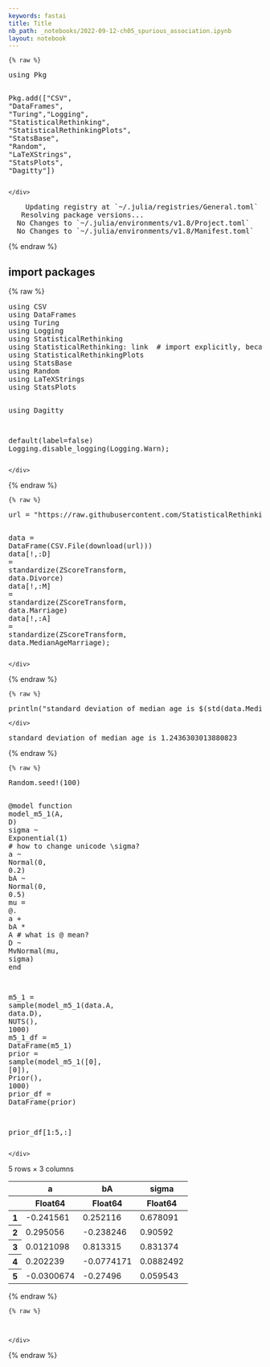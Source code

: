 ```yaml
---
keywords: fastai
title: Title
nb_path: _notebooks/2022-09-12-ch05_spurious_association.ipynb
layout: notebook
---
```


<!--
#################################################
### THIS FILE WAS AUTOGENERATED! DO NOT EDIT! ###
#################################################
# file to edit: _notebooks/2022-09-12-ch05_spurious_association.ipynb
-->

<div class="container" id="notebook-container">
        
    {% raw %}
    
<div class="cell border-box-sizing code_cell rendered">
<div class="input">

<div class="inner_cell">
    <div class="input_area">
<div class=" highlight hl-julia"><pre><span></span><span class="k">using</span> <span class="n">Pkg</span>

<span class="n">Pkg</span><span class="o">.</span><span class="n">add</span><span class="p">([</span><span class="s">&quot;CSV&quot;</span><span class="p">,</span> <span class="s">&quot;DataFrames&quot;</span><span class="p">,</span> <span class="s">&quot;Turing&quot;</span><span class="p">,</span><span class="s">&quot;Logging&quot;</span><span class="p">,</span> <span class="s">&quot;StatisticalRethinking&quot;</span><span class="p">,</span> <span class="s">&quot;StatisticalRethinkingPlots&quot;</span><span class="p">,</span> <span class="s">&quot;StatsBase&quot;</span><span class="p">,</span> <span class="s">&quot;Random&quot;</span><span class="p">,</span> <span class="s">&quot;LaTeXStrings&quot;</span><span class="p">,</span> <span class="s">&quot;StatsPlots&quot;</span><span class="p">,</span> <span class="s">&quot;Dagitty&quot;</span><span class="p">])</span>
</pre></div>

    </div>
</div>
</div>

<div class="output_wrapper">
<div class="output">

<div class="output_area">

<div class="output_subarea output_stream output_stderr output_text">
<pre><span class="ansi-green-intense-fg ansi-bold">    Updating</span> registry at `~/.julia/registries/General.toml`
<span class="ansi-green-intense-fg ansi-bold">   Resolving</span> package versions...
<span class="ansi-green-intense-fg ansi-bold">  No Changes</span> to `~/.julia/environments/v1.8/Project.toml`
<span class="ansi-green-intense-fg ansi-bold">  No Changes</span> to `~/.julia/environments/v1.8/Manifest.toml`
</pre>
</div>
</div>

</div>
</div>

</div>
    {% endraw %}

<div class="cell border-box-sizing text_cell rendered"><div class="inner_cell">
<div class="text_cell_render border-box-sizing rendered_html">
<h2 id="import-packages">import packages<a class="anchor-link" href="#import-packages"> </a></h2>
</div>
</div>
</div>
    {% raw %}
    
<div class="cell border-box-sizing code_cell rendered">
<div class="input">

<div class="inner_cell">
    <div class="input_area">
<div class=" highlight hl-julia"><pre><span></span><span class="k">using</span> <span class="n">CSV</span>
<span class="k">using</span> <span class="n">DataFrames</span>
<span class="k">using</span> <span class="n">Turing</span>
<span class="k">using</span> <span class="n">Logging</span>
<span class="k">using</span> <span class="n">StatisticalRethinking</span>
<span class="k">using</span> <span class="n">StatisticalRethinking</span><span class="o">:</span> <span class="n">link</span>  <span class="c"># import explicitly, because Turing has link method also</span>
<span class="k">using</span> <span class="n">StatisticalRethinkingPlots</span>
<span class="k">using</span> <span class="n">StatsBase</span>
<span class="k">using</span> <span class="n">Random</span>
<span class="k">using</span> <span class="n">LaTeXStrings</span>
<span class="k">using</span> <span class="n">StatsPlots</span>

<span class="k">using</span> <span class="n">Dagitty</span>

<span class="n">default</span><span class="p">(</span><span class="n">label</span><span class="o">=</span><span class="kc">false</span><span class="p">)</span>
<span class="n">Logging</span><span class="o">.</span><span class="n">disable_logging</span><span class="p">(</span><span class="n">Logging</span><span class="o">.</span><span class="n">Warn</span><span class="p">);</span>
</pre></div>

    </div>
</div>
</div>

</div>
    {% endraw %}

    {% raw %}
    
<div class="cell border-box-sizing code_cell rendered">
<div class="input">

<div class="inner_cell">
    <div class="input_area">
<div class=" highlight hl-julia"><pre><span></span><span class="n">url</span> <span class="o">=</span> <span class="s">&quot;https://raw.githubusercontent.com/StatisticalRethinkingJulia/SR2TuringJupyter.jl/main/data/WaffleDivorce.csv&quot;</span>

<span class="n">data</span> <span class="o">=</span> <span class="n">DataFrame</span><span class="p">(</span><span class="n">CSV</span><span class="o">.</span><span class="n">File</span><span class="p">(</span><span class="n">download</span><span class="p">(</span><span class="n">url</span><span class="p">)))</span>
<span class="n">data</span><span class="p">[</span><span class="o">!</span><span class="p">,</span><span class="o">:</span><span class="n">D</span><span class="p">]</span> <span class="o">=</span> <span class="n">standardize</span><span class="p">(</span><span class="n">ZScoreTransform</span><span class="p">,</span> <span class="n">data</span><span class="o">.</span><span class="n">Divorce</span><span class="p">)</span>
<span class="n">data</span><span class="p">[</span><span class="o">!</span><span class="p">,</span><span class="o">:</span><span class="n">M</span><span class="p">]</span> <span class="o">=</span> <span class="n">standardize</span><span class="p">(</span><span class="n">ZScoreTransform</span><span class="p">,</span> <span class="n">data</span><span class="o">.</span><span class="n">Marriage</span><span class="p">)</span>
<span class="n">data</span><span class="p">[</span><span class="o">!</span><span class="p">,</span><span class="o">:</span><span class="n">A</span><span class="p">]</span> <span class="o">=</span> <span class="n">standardize</span><span class="p">(</span><span class="n">ZScoreTransform</span><span class="p">,</span> <span class="n">data</span><span class="o">.</span><span class="n">MedianAgeMarriage</span><span class="p">);</span>
</pre></div>

    </div>
</div>
</div>

</div>
    {% endraw %}

    {% raw %}
    
<div class="cell border-box-sizing code_cell rendered">
<div class="input">

<div class="inner_cell">
    <div class="input_area">
<div class=" highlight hl-julia"><pre><span></span><span class="n">println</span><span class="p">(</span><span class="s">&quot;standard deviation of median age is </span><span class="si">$</span><span class="p">(</span><span class="n">std</span><span class="p">(</span><span class="n">data</span><span class="o">.</span><span class="n">MedianAgeMarriage</span><span class="p">))</span><span class="s">&quot;</span><span class="p">)</span>
</pre></div>

    </div>
</div>
</div>

<div class="output_wrapper">
<div class="output">

<div class="output_area">

<div class="output_subarea output_stream output_stdout output_text">
<pre>standard deviation of median age is 1.2436303013880823
</pre>
</div>
</div>

</div>
</div>

</div>
    {% endraw %}

    {% raw %}
    
<div class="cell border-box-sizing code_cell rendered">
<div class="input">

<div class="inner_cell">
    <div class="input_area">
<div class=" highlight hl-julia"><pre><span></span><span class="n">Random</span><span class="o">.</span><span class="n">seed!</span><span class="p">(</span><span class="mi">100</span><span class="p">)</span>

<span class="nd">@model</span> <span class="k">function</span> <span class="n">model_m5_1</span><span class="p">(</span><span class="n">A</span><span class="p">,</span> <span class="n">D</span><span class="p">)</span>
    <span class="n">sigma</span> <span class="o">~</span> <span class="n">Exponential</span><span class="p">(</span><span class="mi">1</span><span class="p">)</span>  <span class="c"># how to change unicode \sigma?</span>
    <span class="n">a</span> <span class="o">~</span> <span class="n">Normal</span><span class="p">(</span><span class="mi">0</span><span class="p">,</span> <span class="mf">0.2</span><span class="p">)</span>
    <span class="n">bA</span> <span class="o">~</span> <span class="n">Normal</span><span class="p">(</span><span class="mi">0</span><span class="p">,</span> <span class="mf">0.5</span><span class="p">)</span>
    <span class="n">mu</span> <span class="o">=</span> <span class="err">@</span><span class="o">.</span> <span class="n">a</span> <span class="o">+</span> <span class="n">bA</span> <span class="o">*</span> <span class="n">A</span>  <span class="c"># what is @ mean?</span>
    <span class="n">D</span> <span class="o">~</span> <span class="n">MvNormal</span><span class="p">(</span><span class="n">mu</span><span class="p">,</span> <span class="n">sigma</span><span class="p">)</span>
<span class="k">end</span>

<span class="n">m5_1</span> <span class="o">=</span> <span class="n">sample</span><span class="p">(</span><span class="n">model_m5_1</span><span class="p">(</span><span class="n">data</span><span class="o">.</span><span class="n">A</span><span class="p">,</span> <span class="n">data</span><span class="o">.</span><span class="n">D</span><span class="p">),</span> <span class="n">NUTS</span><span class="p">(),</span> <span class="mi">1000</span><span class="p">)</span>
<span class="n">m5_1_df</span> <span class="o">=</span> <span class="n">DataFrame</span><span class="p">(</span><span class="n">m5_1</span><span class="p">)</span>
<span class="n">prior</span> <span class="o">=</span> <span class="n">sample</span><span class="p">(</span><span class="n">model_m5_1</span><span class="p">([</span><span class="mi">0</span><span class="p">],</span> <span class="p">[</span><span class="mi">0</span><span class="p">]),</span> <span class="n">Prior</span><span class="p">(),</span> <span class="mi">1000</span><span class="p">)</span>
<span class="n">prior_df</span> <span class="o">=</span> <span class="n">DataFrame</span><span class="p">(</span><span class="n">prior</span><span class="p">)</span>

<span class="n">prior_df</span><span class="p">[</span><span class="mi">1</span><span class="o">:</span><span class="mi">5</span><span class="p">,</span><span class="o">:</span><span class="p">]</span>
</pre></div>

    </div>
</div>
</div>

<div class="output_wrapper">
<div class="output">

<div class="output_area">


<div class="output_html rendered_html output_subarea output_execute_result">
<div class="data-frame"><p>5 rows × 3 columns</p><table class="data-frame"><thead><tr><th></th><th>a</th><th>bA</th><th>sigma</th></tr><tr><th></th><th title="Float64">Float64</th><th title="Float64">Float64</th><th title="Float64">Float64</th></tr></thead><tbody><tr><th>1</th><td>-0.241561</td><td>0.252116</td><td>0.678091</td></tr><tr><th>2</th><td>0.295056</td><td>-0.238246</td><td>0.90592</td></tr><tr><th>3</th><td>0.0121098</td><td>0.813315</td><td>0.831374</td></tr><tr><th>4</th><td>0.202239</td><td>-0.0774171</td><td>0.0882492</td></tr><tr><th>5</th><td>-0.0300674</td><td>-0.27496</td><td>0.059543</td></tr></tbody></table></div>
</div>

</div>

</div>
</div>

</div>
    {% endraw %}

    {% raw %}
    
<div class="cell border-box-sizing code_cell rendered">
<div class="input">

<div class="inner_cell">
    <div class="input_area">
<div class=" highlight hl-julia"><pre><span></span>
</pre></div>

    </div>
</div>
</div>

</div>
    {% endraw %}

</div>
 

